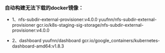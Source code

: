 ### 自动构建无法下载的docker镜像：

- 1、nfs-subdir-external-provisioner:v4.0.0
yuufnn/nfs-subdir-external-provisioner	gcr.io/k8s-staging-sig-storage/nfs-subdir-external-provisioner:v4.0.0

- 2、dashboard
yuufnn/dashboard	gcr.io/google_containers/kubernetes-dashboard-amd64:v1.8.3 

